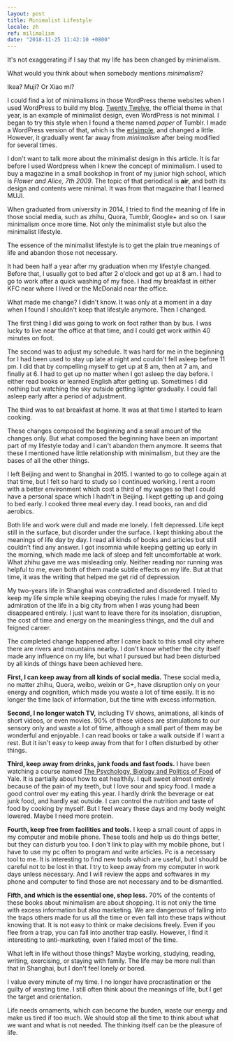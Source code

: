 ```yaml
---
layout: post
title: Minimalist Lifestyle
locale: zh
ref: milimalism
date: "2018-11-25 11:42:10 +0800"
---
```

It's not exaggerating if I say that my life has been changed by minimalism.

What would you think about when somebody mentions *minimalism*?

Ikea? Muji? Or Xiao mi?

I could find a lot of minimalisms in those WordPress theme websites when I used WordPress to build my blog.  [Twenty Twelve](https://wordpress.org/themes/twentytwelve/), the official theme in that year, is an example of minimalist design, even WordPress is not minimal. I began to try this style when I found a theme named *paper* of Tumblr. I made a WordPress version of that, which is the [erlsimple](https://github.com/erlzhang/erlsimple), and changed a little. However, it gradually went far away from *minimalism* after being modified for several times.

I don't want to talk more about the minimalist design in this article. It is far before I used Wordpress when I knew the concept of minimalism. I used to buy a magazine in a small bookshop in front of my junior high school, which is *Flower and Alice, 7th 2009*. The topic of that periodical is **air**, and both its design and contents were minimal. It was from that magazine that I learned MUJI.

When graduated from university in 2014, I tried to find the meaning of life in those social media, such as zhihu, Quora, Tumblr, Google+ and so on. I saw minimalism once more time. Not only the minimalist style but also the minimalist lifestyle.

The essence of the minimalist lifestyle is to get the plain true meanings of life and abandon those not necessary.

It had been half a year after my graduation when my lifestyle changed. Before that, I usually got to bed after 2 o'clock and got up at 8 am. I had to go to work after a quick washing of my face. I had my breakfast in either KFC near where I lived or the McDonald near the office.

What made me change? I didn't know. It was only at a moment in a day when I found I shouldn't keep that lifestyle anymore. Then I changed.

The first thing I did was going to work on foot rather than by bus. I was lucky to live near the office at that time, and I could get work within 40 minutes on foot.

The second was to adjust my schedule. It was hard for me in the beginning for I had been used to stay up late at night and couldn't fell asleep before 11 pm. I did that by compelling myself to get up at 8 am, then at 7 am, and finally at 6. I had to get up no matter when I got asleep the day before. I either read books or learned English after getting up. Sometimes I did nothing but watching the sky outside getting lighter gradually. I could fall asleep early after a period of adjustment.

The third was to eat breakfast at home. It was at that time I started to learn cooking.

These changes composed the beginning and a small amount of the changes only. But what composed the beginning have been an important part of my lifestyle today and I can't abandon them anymore. It seems that these I mentioned have little relationship with minimalism, but they are the bases of all the other things.

I left Beijing and went to Shanghai in 2015. I wanted to go to college again at that time, but I felt so hard to study so I continued working. I rent a room with a better environment which cost a third of my wages so that I could have a personal space which I hadn't in Beijing. I kept getting up and going to bed early. I cooked three meal every day. I read books, ran and did aerobics.

Both life and work were dull and made me lonely. I felt depressed. Life kept still in the surface, but disorder under the surface. I kept thinking about the meanings of life day by day. I read all kinds of books and articles but still couldn't find any answer. I got insomnia while keeping getting up early in the morning, which made me lack of sleep and felt uncomfortable at work. What zhihu gave me was misleading only. Neither reading nor running was helpful to me, even both of them made subtle effects on my life. But at that time, it was the writing that helped me get rid of depression.

My two-years life in Shanghai was contradicted and disordered. I tried to keep my life simple while keeping obeying the rules I made for myself. My admiration of the life in a big city from when I was young had been disappeared entirely. I just want to leave there for its insolation, disruption, the cost of time and energy  on the meaningless things, and the dull and feigned career.

The completed change happened after I came back to this small city where there are rivers and mountains nearby. I don't know whether the city itself made any influence on my life, but what I pursued but had been disturbed by all kinds of things have been achieved here.

**First, I can keep away from all kinds of social media.** These social media, no matter zhihu, Quora, weibo, weixin or G+, have disruption only on your energy and cognition, which made you waste a lot of time easily. It is no longer the time lack of information, but the time with excess information.

**Second, I no longer watch TV,** including TV shows, animations, all kinds of short videos, or even movies. 90% of these videos are stimulations to our sensory only and waste a lot of time, although a small part of them may be wonderful and enjoyable. I can read books or take a walk outside if I want a rest. But it isn't easy to keep away from that for I often disturbed by other things.

 **Third, keep away from drinks, junk foods and fast foods.** I have been watching a course named [The Psychology, Biology and Politics of Food](https://oyc.yale.edu/psychology/psyc-123) of Yale. It is partially about how to eat healthily. I quit sweet almost entirely because of the pain of my teeth, but I love sour and spicy food. I made a good control over my eating this year. I hardly drink the beverage or eat junk food, and hardly eat outside. I can control the nutrition and taste of food by cooking by myself. But I feel weary these days and my body weight lowered. Maybe I need more protein.

 **Fourth, keep free from facilities and tools.** I keep a small count of apps in my computer and mobile phone. These tools and help us do things better, but they can disturb you too. I don't link to play with my mobile phone, but I have to use my pc often to program and write articles. Pc is a necessary tool to me. It is interesting to find new tools which are useful, but I should be careful not to be lost in that. I try to keep away from my computer in work days unless necessary. And I will review the apps and softwares in my phone and computer to find those are not necessary and to be dismantled.

 **Fifth, and which is the essential one, shop less.** 70% of the contents of these books about minimalism are about shopping. It is not only the time with excess information but also marketing. We are dangerous of falling into the traps others made for us all the time or even fall into these traps without knowing that. It is not easy to think or make decisions freely. Even if you flee from a trap, you can fall into another trap easily. However, I find it interesting to anti-marketing, even I failed most of the time.

What left in life without those things? Maybe working, studying, reading, writing, exercising, or staying with family. The life may be more null than that in Shanghai, but I don't feel lonely or bored.

I value every minute of my time. I no longer have procrastination or the guilty of wasting time. I still often think about the meanings of life, but I get the target and orientation.

Life needs ornaments, which can become the burden, waste our energy and make us tired if too much. We should stop all the time to think about what we want and what is not needed. The thinking itself can be the pleasure of life.
